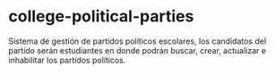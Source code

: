 # college-political-parties
Sistema de gestión de partidos políticos escolares, los candidatos del partido serán estudiantes en donde podrán buscar, crear, actualizar e inhabilitar los partidos políticos.
